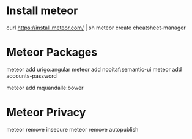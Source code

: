 
Install meteor
=============================================================
curl https://install.meteor.com/ | sh
meteor create cheatsheet-manager


Meteor Packages
=============================================================
meteor add urigo:angular
meteor add nooitaf:semantic-ui
meteor add accounts-password

meteor add mquandalle:bower


Meteor Privacy
=============================================================
meteor remove insecure
meteor remove autopublish